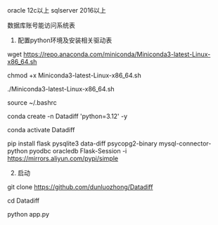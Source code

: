 oracle 12c以上 sqlserver 2016以上 

数据库账号能访问系统表

1. 配置python环境及安装相关驱动表
   
wget https://repo.anaconda.com/miniconda/Miniconda3-latest-Linux-x86_64.sh

chmod +x Miniconda3-latest-Linux-x86_64.sh

./Miniconda3-latest-Linux-x86_64.sh

source ~/.bashrc

conda create -n Datadiff 'python=3.12' -y    

conda activate Datadiff

pip install flask pysqlite3 data-diff psycopg2-binary mysql-connector-python pyodbc oracledb Flask-Session -i https://mirrors.aliyun.com/pypi/simple


2. 启动

git clone https://github.com/dunluozhong/Datadiff

cd Datadiff

python app.py

